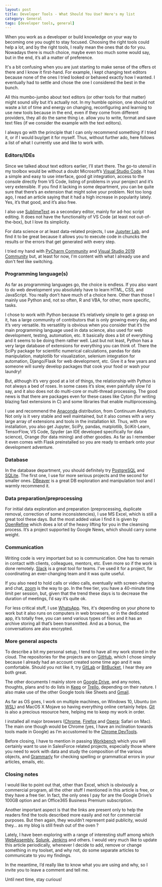 ```yaml
---
layout: post
title: Developer Tools - What Should You Use? Here's my list
category: General
tags: [developer tools, general]
---
```

When you work as a developer or build knowledge on your way to becoming one you ought to stay focused. Choosing the right tools could help a lot, and by the right tools, I really mean the ones that do for you. Nowadays there is much choice, maybe even too much some would say, but in the end, it’s all a matter of preference. 

It's a bit confusing when you are just starting to make sense of the offers ot there and I know it first-hand. For example, I kept changing text editors because none of the ones I tried looked or behaved exactly how I wanted. I eventually had to settle and chose the one I considered the best in the bunch. 

All this mumbo-jumbo about text editors (or other tools for that matter) might sound silly but it’s actually not. In my humble opinion, one should not waste a lot of time and energy on changing, reconfiguring and learning to use new tools because in the end, even if they come from different providers, they all do the same thing i.e. allow you to write, format and save text files (if we consider the example with the text editors). 

I always go with the principle that I can only recommend something if I tried it, or if I would buy/get it for myself. Thus, without further ado, here follows a list of what I currently use and like to work with.

### Editors/IDEs
Since we talked about text editors earlier, I’ll start there. The go-to utensil in my toolbox would be without a doubt Microsoft’s [Visual Studio Code](< https://code.visualstudio.com/>). It has a simple and easy to use interface, good git integration, access to the console directly from VS Code, listing of problems in your peroject and it’s very extensible. If you find it lacking in some department, you can be quite sure that there’s an extension that might solve your problem. Not too long ago, I read an article saying that it had a high increase in popularity lately. Yes, it’s that good, and it’s also free. 

I also use [SublimeText](< https://www.sublimetext.com/>) as a secondary editor, mainly for ad-hoc script editing. It does not have the functionality of VS Code (at least not out-of-the-box), but I love its simplicity. 

For data science or at least data-related projects, I use [Jupyter Lab](< https://github.com/jupyterlab/jupyterlab>), and find it to be great because it allows you to execute code in chuncks the results or the errors that get generated with every step. 

I tried my hand with [PyCharm Community](< https://www.jetbrains.com/pycharm/download/#section=windows>) and [Visual Studio 2019 Community](< https://visualstudio.microsoft.com/downloads/>) but, at least for now, I'm content with what I already use and don't feel like switching.  

### Programming language(s)
As far as programming languages go, the choice is endless. If you also want to do web development you absolutely have to learn HTML, CSS, and JavaScript. You really don’t have much of a choice here. Other than those I mainly use Python and, not so often, R and VBA, for other, more specific, tasks.

I chose to work with Python because it’s relatively simple to get a grasp on it, has a large community of contributors that is only growing every day, and it’s very versatile. Its versatility is obvious when you consider that it’s the main programming language used in data science, also used for web development, testing, automation, etc. It basically does a bit of everything and it seems to be doing them rather well. 
Last but not least, Python has a very large database of extensions for everything you can think of. There the SciPy package for scientific numerical calculations, pandas for data manipulation, matplotlib for visualization, selenium integration for automation, Django/Flask for web development, etc. Give it a few years and someone will surely develop packages that cook your food or wash your laundry! 

But, although it’s very good at a lot of things, the relationship with Python is not always a bed of roses. In some cases it’s slow, even painfully slow I’d say, and it also does not do multi-core or multi-thread processing. The good news is that there are packages even for these cases like Cyton (for writing blazing fast extensions in C) and some libraries that enable multiprocessing. 

I use and recommend the [Anaconda](< https://www.anaconda.com/distribution/#download-section>) distribution, from Continuum Analytics. Not only is it very stable and well maintained, but it also comes with a very large array of extensions and tools in the installation kit. Thus, with one installation, you also get Jupyter, SciPy, pandas, matplotlib, SciKit-Learn, TensorFlow, VS Code, Spyder (an IDE developed specifically for data science), Orange (for data mining) and other goodies. As far as I remember it even comes with Flask preinstalled so you are ready to embark onto your development adventure.   

### Database
In the database department, you should definitely try [PostgreSQL](< https://www.postgresql.org/>) and [SQLite](< https://www.sqlite.org/index.html>). The first one, I use for more serious projects and the second for smaller ones. [DBeaver](<https://dbeaver.io/>) is a great DB exploration and manipulation tool and I warmly recommend it. 

### Data preparation/preprocessing
For initial data exploration and preparation (preprocessing, duplicate removal, correction of some inconsistencies), I use MS Excel, which is still a great tool these days. But the most added value I find it is given by [OpenRefine](< http://openrefine.org/>) which does a lot of the heavy lifting for you in the cleansing process. It’s a project supported by Google News, which should carry some weight. 

### Communication
Writing code is very important but so is communication. One has to remain in contact with clients, colleagues, mentors, etc. Even more so if the work is done remotely. [Slack](< https://slack.com/>) is a great tool for teams. I’ve used it for a project, for coordinating an ever-changing team and it was quite useful.

If you also need to hold calls or video calls, eventually with screen-sharing and chat, [zoom](< https://zoom.us/>) is the way to go. In the free tier, you have a 40-minute time limit per session, but, given that the trend these days is to decrease the duration of meetings, I’d say it’s quite ok. 

For less critical stuff, I use [WhatsApp](< https://www.whatsapp.com/>). Yes, it's depending on your phone to work but it also runs on computers in web browsers, or in the dedicated app, it’s totally free, you can send various types of files and it has an archive storing all that’s been transmitted. And as a bonus, the conversations are also encrypted. 

### More general aspects
To describe a bit my personal setup, I tend to have all my work stored in the cloud. The repositories for the projects are on [GitHub](< https://github.com/>), which I chose simply because I already had an account created some time ago and it was comfortable. Should you not like it, try [GitLab](< https://about.gitlab.com/>) or [BitBucket](< https://bitbucket.org/>), I hear they are both great.

The other documents I mainly store on [Google Drive](< https://www.google.com/drive/>), and any notes, thoughts, plans and to do lists in [Keep](< https://keep.google.com/>) or [Trello](< https://trello.com/>), depending on their nature. I also make use of the other Google tools like Sheets and [Gmail](< https://mail.google.com>). 

As far as OS goes, I work on multiple machines, on Windows 10, Ubuntu (on [WSL](< https://docs.microsoft.com/en-us/windows/wsl/install-win10>)) and MacOS X Mojave so having everything online certainly helps. [Git](< https://git-scm.com/>) is also a precious resource here, helping me to keep my work in order. 

I installed all major browsers ([Chrome](< https://www.google.com/chrome/>), [Firefox](< https://www.mozilla.org/ro/firefox/new/>) and [Opera](< https://www.opera.com/>); Safari on Mac). The main one though would be Chrome (yes, I have an inclination towards tools made in Google) as I’m accustomed to the [Chrome DevTools](< https://developers.google.com/web/tools/chrome-devtools/>). 

Before closing, I have to mention in passing [Workbench](< https://workbench.developerforce.com/>) which you will certainly want to use in SalesForce related projects, especially those where you need to work with data and study the composition of the various objects, and [Grammarly](< https://app.grammarly.com/>) for checking spelling or grammatical errors in your articles, emails, etc.  

### Closing notes
I would like to point out that, other than Excel, which is obviously a commercial program, all the other stuff I mentioned in this article is free, or they have a free tier. In fact, the only ones I pay for are the Google Drive’s 100GB option and an Office365 Business Premium subscription.

Another important aspect is that the links are present only to help the readers find the tools described more easily and not for commercial purposes. But then again, they wouldn’t represent paid publicity, would they… as my blog is still fresh out of the oven ?   

Lately, I have been exploring with a range of interesting stuff among which [WebAssembly](< https://webassembly.org/>), [Splunk](< https://www.splunk.com/>), [Jenkins](< https://jenkins.io/>) and others. I would very much like to update this article periodically, whenever I decide to add, remove or change something in my toolset, and why not, do some separate articles to communicate to you my findings. 

In the meantime, I’d really like to know what you are using and why, so I invite you to leave a comment and tell me. 

Until next time, stay curious!

